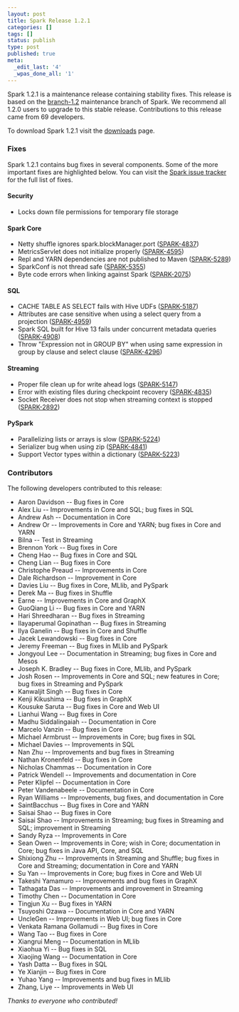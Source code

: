 ```yaml
---
layout: post
title: Spark Release 1.2.1
categories: []
tags: []
status: publish
type: post
published: true
meta:
  _edit_last: '4'
  _wpas_done_all: '1'
---
```


Spark 1.2.1 is a maintenance release containing stability fixes. This release is based on the [branch-1.2](https://github.com/apache/spark/tree/branch-1.2) maintenance branch of Spark. We recommend all 1.2.0 users to upgrade to this stable release. Contributions to this release came from 69 developers.

To download Spark 1.2.1 visit the <a href="{{site.url}}downloads.html">downloads</a> page.

### Fixes
Spark 1.2.1 contains bug fixes in several components. Some of the more important fixes are highlighted below. You can visit the [Spark issue tracker](http://s.apache.org/Mpn) for the full list of fixes.

#### Security
- Locks down file permissions for temporary file storage

#### Spark Core
- Netty shuffle ignores spark.blockManager.port ([SPARK-4837](https://issues.apache.org/jira/browse/SPARK-4837))
- MetricsServlet does not initialize properly ([SPARK-4595](https://issues.apache.org/jira/browse/SPARK-4595))
- Repl and YARN dependencies are not published to Maven ([SPARK-5289](https://issues.apache.org/jira/browse/SPARK-5289))
- SparkConf is not thread safe ([SPARK-5355](https://issues.apache.org/jira/browse/SPARK-5355))
- Byte code errors when linking against Spark ([SPARK-2075](https://issues.apache.org/jira/browse/SPARK-2075))

#### SQL
- CACHE TABLE AS SELECT fails with Hive UDFs ([SPARK-5187](https://issues.apache.org/jira/browse/SPARK-5187))
- Attributes are case sensitive when using a select query from a projection ([SPARK-4959](https://issues.apache.org/jira/browse/SPARK-4959))
- Spark SQL built for Hive 13 fails under concurrent metadata queries ([SPARK-4908](https://issues.apache.org/jira/browse/SPARK-4908))
- Throw "Expression not in GROUP BY" when using same expression in group by clause and select clause ([SPARK-4296](https://issues.apache.org/jira/browse/SPARK-4296))

#### Streaming
- Proper file clean up for write ahead logs ([SPARK-5147](https://issues.apache.org/jira/browse/SPARK-5147))
- Error with existing files during checkpoint recovery ([SPARK-4835](https://issues.apache.org/jira/browse/SPARK-4835))
- Socket Receiver does not stop when streaming context is stopped ([SPARK-2892](https://issues.apache.org/jira/browse/SPARK-2892))

#### PySpark
- Parallelizing lists or arrays is slow ([SPARK-5224](https://issues.apache.org/jira/browse/SPARK-5224))
- Serializer bug when using zip ([SPARK-4841](https://issues.apache.org/jira/browse/SPARK-4841))
- Support Vector types within a dictionary ([SPARK-5223](https://issues.apache.org/jira/browse/SPARK-5223))

### Contributors
The following developers contributed to this release:

 * Aaron Davidson -- Bug fixes in Core
 * Alex Liu -- Improvements in Core and SQL; bug fixes in SQL
 * Andrew Ash -- Documentation in Core
 * Andrew Or -- Improvements in Core and YARN; bug fixes in Core and YARN
 * Bilna -- Test in Streaming
 * Brennon York -- Bug fixes in Core
 * Cheng Hao -- Bug fixes in Core and SQL
 * Cheng Lian -- Bug fixes in Core
 * Christophe Preaud -- Improvements in Core
 * Dale Richardson -- Improvement in Core
 * Davies Liu -- Bug fixes in Core, MLlib, and PySpark
 * Derek Ma -- Bug fixes in Shuffle
 * Earne -- Improvements in Core and GraphX
 * GuoQiang Li -- Bug fixes in Core and YARN
 * Hari Shreedharan -- Bug fixes in Streaming
 * Ilayaperumal Gopinathan -- Bug fixes in Streaming
 * Ilya Ganelin -- Bug fixes in Core and Shuffle
 * Jacek Lewandowski -- Bug fixes in Core
 * Jeremy Freeman -- Bug fixes in MLlib and PySpark
 * Jongyoul Lee -- Documentation in Streaming; bug fixes in Core and Mesos
 * Joseph K. Bradley -- Bug fixes in Core, MLlib, and PySpark
 * Josh Rosen -- Improvements in Core and SQL; new features in Core; bug fixes in Streaming and PySpark
 * Kanwaljit Singh -- Bug fixes in Core
 * Kenji Kikushima -- Bug fixes in GraphX
 * Kousuke Saruta -- Bug fixes in Core and Web UI
 * Lianhui Wang -- Bug fixes in Core
 * Madhu Siddalingaiah -- Documentation in Core
 * Marcelo Vanzin -- Bug fixes in Core
 * Michael Armbrust -- Improvements in Core; bug fixes in SQL
 * Michael Davies -- Improvements in SQL
 * Nan Zhu -- Improvements and bug fixes in Streaming
 * Nathan Kronenfeld -- Bug fixes in Core
 * Nicholas Chammas -- Documentation in Core
 * Patrick Wendell -- Improvements and documentation in Core
 * Peter Klipfel -- Documentation in Core
 * Peter Vandenabeele -- Documentation in Core
 * Ryan Williams -- Improvements, bug fixes, and documentation in Core
 * SaintBacchus -- Bug fixes in Core and YARN
 * Saisai Shao -- Bug fixes in Core
 * Saisai Shao -- Improvements in Streaming; bug fixes in Streaming and SQL; improvement in Streaming
 * Sandy Ryza -- Improvements in Core
 * Sean Owen -- Improvements in Core; wish in Core; documentation in Core; bug fixes in Java API, Core, and SQL
 * Shixiong Zhu -- Improvements in Streaming and Shuffle; bug fixes in Core and Streaming; documentation in Core and YARN
 * Su Yan -- Improvements in Core; bug fixes in Core and Web UI
 * Takeshi Yamamuro -- Improvements and bug fixes in GraphX
 * Tathagata Das -- Improvements and improvement in Streaming
 * Timothy Chen -- Documentation in Core
 * Tingjun Xu -- Bug fixes in YARN
 * Tsuyoshi Ozawa -- Documentation in Core and YARN
 * UncleGen -- Improvements in Web UI; bug fixes in Core
 * Venkata Ramana Gollamudi -- Bug fixes in Core
 * Wang Tao -- Bug fixes in Core
 * Xiangrui Meng -- Documentation in MLlib
 * Xiaohua Yi -- Bug fixes in SQL
 * Xiaojing Wang -- Documentation in Core
 * Yash Datta -- Bug fixes in SQL
 * Ye Xianjin -- Bug fixes in Core
 * Yuhao Yang -- Improvements and bug fixes in MLlib
 * Zhang, Liye -- Improvements in Web UI

_Thanks to everyone who contributed!_

